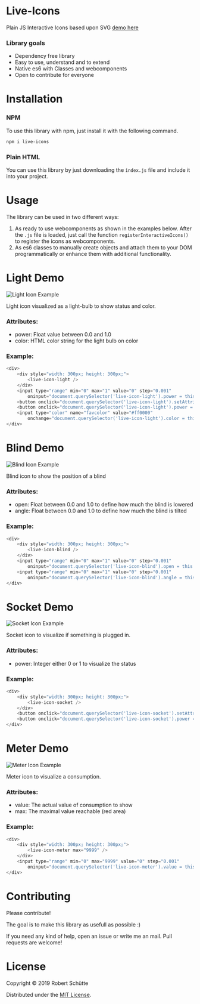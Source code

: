 # Live-Icons
Plain JS Interactive Icons based upon SVG [demo here](https://roba1993.github.io/Live-Icons/)

### Library goals
* Dependency free library
* Easy to use, understand and to extend
* Native es6 with Classes and webcomponents
* Open to contribute for everyone

# Installation
### NPM
To use this library with npm, just install it with the following command.
```bash
npm i live-icons
```

### Plain HTML
You can use this library by just downloading the `index.js` file and include it into your project.

# Usage
The library can be used in two different ways:
1. As ready to use webcomponents as shown in the examples below. 
    After the `.js` file is loaded, just call the function `registerInteractiveIcons()` to register the icons as webcomponents.
1. As es6 classes to manually create objects and attach them to your DOM programmatically or enhance them with additional functionality.

# Light Demo
![Light Icon Example](https://raw.githubusercontent.com/Roba1993/Live-Icons/master/img/light.gif)

Light icon visualized as a light-bulb to show status and color.
 
### Attributes:
* power: Float value between 0.0 and 1.0
* color: HTML color string for the light bulb on color

### Example:
```javascript
<div>
    <div style="width: 300px; height: 300px;">
        <live-icon-light />
    </div>
    <input type="range" min="0" max="1" value="0" step="0.001"
        oninput="document.querySelector('live-icon-light').power = this.value">
    <button onclick="document.querySelector('live-icon-light').setAttribute('power', 1)">On</button>
    <button onclick="document.querySelector('live-icon-light').power = 0">Off</button>
    <input type="color" name="favcolor" value="#ff0000"
        onchange="document.querySelector('live-icon-light').color = this.value; console.log(this.value);">
</div>
```

# Blind Demo
![Blind Icon Example](https://raw.githubusercontent.com/Roba1993/Live-Icons/master/img/blind.gif)

Blind icon to show the position of a blind

### Attributes:
* open: Float between 0.0 and 1.0 to define how much the blind is lowered
* angle: Float between 0.0 and 1.0 to define how much the blind is tilted

### Example:
```javascript
<div>
    <div style="width: 300px; height: 300px;">
        <live-icon-blind />
    </div>
    <input type="range" min="0" max="1" value="0" step="0.001"
        oninput="document.querySelector('live-icon-blind').open = this.value">
    <input type="range" min="0" max="1" value="0" step="0.001"
        oninput="document.querySelector('live-icon-blind').angle = this.value">
</div>
```

# Socket Demo
![Socket Icon Example](https://raw.githubusercontent.com/Roba1993/Live-Icons/master/img/socket.gif)

Socket icon to visualize if something is plugged in.

### Attributes:
* power: Integer either 0 or 1 to visualize the status

### Example:
```javascript
<div>
    <div style="width: 300px; height: 300px;">
        <live-icon-socket />
    </div>
    <button onclick="document.querySelector('live-icon-socket').setAttribute('power', 1)">On</button>
    <button onclick="document.querySelector('live-icon-socket').power = 0">Off</button>
</div>
```

# Meter Demo
![Meter Icon Example](https://raw.githubusercontent.com/Roba1993/Live-Icons/master/img/meter.gif)

Meter icon to visualize a consumption.

### Attributes:
* value: The actual value of consumption to show
* max: The maximal value reachable (red area)

### Example:
```javascript
<div>
    <div style="width: 300px; height: 300px;">
        <live-icon-meter max="9999" />
    </div>
    <input type="range" min="0" max="9999" value="0" step="0.001"
        oninput="document.querySelector('live-icon-meter').value = this.value">
</div>
```

# Contributing
Please contribute! 

The goal is to make this library as usefull as possible :)

If you need any kind of help, open an issue or write me an mail.
Pull requests are welcome!

# License
Copyright © 2019 Robert Schütte

Distributed under the [MIT License](LICENSE).